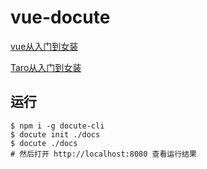 # vue-docute
[vue从入门到女装](https://calamus0427.github.io/vue-docute/vue/docs/#/)

[Taro从入门到女装](https://calamus0427.github.io/vue-docute/Taro/docs/#/)
## 运行
```
$ npm i -g docute-cli
$ docute init ./docs
$ docute ./docs
# 然后打开 http://localhost:8080 查看运行结果
```